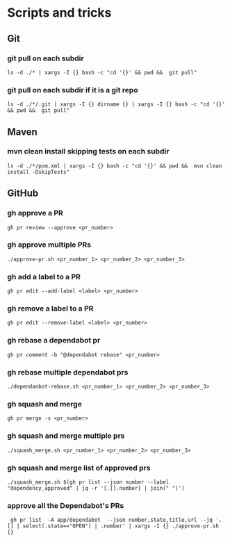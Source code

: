 # Scripts and tricks

## Git

### git pull on each subdir

```shell
ls -d ./* | xargs -I {} bash -c "cd '{}' && pwd &&  git pull"
```

### git pull on each subdir if it is a git repo

```shell
ls -d ./*/.git | xargs -I {} dirname {} | xargs -I {} bash -c "cd '{}' && pwd &&  git pull"
```

## Maven

### mvn clean install skipping tests on each subdir

```shell
ls -d ./*/pom.xml | xargs -I {} bash -c "cd '{}' && pwd &&  mvn clean install -DskipTests"
```

## GitHub

### gh approve a PR

```shell
gh pr review --approve <pr_number>
```

### gh approve multiple PRs

```shell
./approve-pr.sh <pr_number_1> <pr_number_2> <pr_number_3>
```

### gh add a label to a PR

```shell
gh pr edit --add-label <label> <pr_number>
```

### gh remove a label to a PR

```shell
gh pr edit --remove-label <label> <pr_number>
```

### gh rebase a dependabot pr

```shell
gh pr comment -b "@dependabot rebase" <pr_number>
```

### gh rebase multiple dependabot prs

```shell
./dependanbot-rebase.sh <pr_number_1> <pr_number_2> <pr_number_3>
```

### gh squash and merge

```shell
gh pr merge -s <pr_number>
```

### gh squash and merge multiple prs

```shell
./squash_merge.sh <pr_number_1> <pr_number_2> <pr_number_3>
```

### gh squash and merge list of approved prs

```shell
./squash_merge.sh $(gh pr list --json number --label "dependency_approved" | jq -r '[.[].number] | join(" ")')
```

### approve all the Dependabot's PRs

```shell
 gh pr list  -A app/dependabot  --json number,state,title,url --jq '.[] | select(.state=="OPEN") | .number' | xargs -I {} ./approve-pr.sh {}
```
